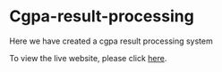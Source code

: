 # Cgpa-result-processing
Here we have created a cgpa result processing system

To view the live website, please click [here](https://farhanpavel.github.io/Cgpa-result-processing/).
